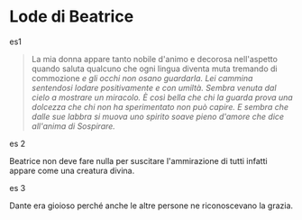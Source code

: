 # Lode di Beatrice

es1

> La mia donna appare tanto nobile d'animo e decorosa nell'aspetto quando saluta qualcuno che ogni lingua diventa muta tremando di commozione *e gli occhi non osano guardarla. Lei cammina sentendosi lodare positivamente e con umiltà. Sembra venuta dal cielo a mostrare un miracolo. È così bella che chi la guarda prova una dolcezza che chi non ha sperimentato non può capire. E sembra che dalle sue labbra si muova uno spirito soave pieno d'amore che dice all'anima di Sospirare.*

es 2

Beatrice non deve fare nulla per suscitare l'ammirazione di tutti infatti appare come una creatura divina.

es 3

Dante era gioioso perché anche le altre persone ne riconoscevano la grazia.
